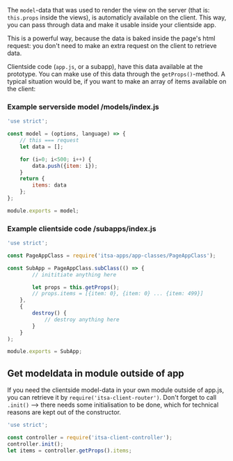 The `model`-data that was used to render the view on the server (that is: `this.props` inside the views), is automaticly available on the client. This way, you can pass through data and make it usable inside your clientside app.

This is a powerful way, because the data is baked inside the page's html request: you don't need to make an extra request on the client to retrieve data.

Clientside code (`app.js`, or a subapp), have this data available at the prototype. You can make use of this data through the `getProps()`-method. A typical situation would be, if you want to make an array of items available on the client:

### Example serverside model /models/index.js
```js
'use strict';

const model = (options, language) => {
    // this === request
    let data = [];

    for (i=0; i<500; i++) {
        data.push({item: i});
    }
    return {
        items: data
    };
};

module.exports = model;
```

### Example clientside code /subapps/index.js
```js
'use strict';

const PageAppClass = require('itsa-apps/app-classes/PageAppClass');

const SubApp = PageAppClass.subClass(() => {
        // inititiate anything here

        let props = this.getProps();
        // props.items = [{item: 0}, {item: 0} ... {item: 499}]
    },
    {
        destroy() {
            // destroy anything here
        }
    }
);

module.exports = SubApp;
```

## Get modeldata in module outside of app
If you need the clientside model-data in your own module outside of app.js, you can retrieve it by `require('itsa-client-router')`. Don't forget to call `.init()` --> there needs some initialisation to be done, which for technical reasons are kept out of the constructor.

```js
'use strict';

const controller = require('itsa-client-controller');
controller.init();
let items = controller.getProps().items;
```